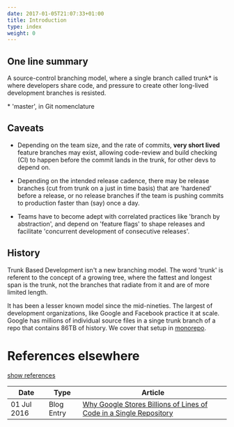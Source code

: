 ```yaml
---
date: 2017-01-05T21:07:33+01:00
title: Introduction
type: index
weight: 0
---
```


## One line summary

A source-control branching model, where a single branch called trunk* is where developers share code, and pressure 
to create other long-lived development branches is resisted.
  
 &ast; 'master', in Git nomenclature    
  
## Caveats

- Depending on the team size, and the rate of commits, **very short lived** feature branches may exist, allowing 
  code-review and build checking (CI) to happen before the commit lands in the trunk, for other devs to depend on.

- Depending on the intended release cadence, there may be release branches (cut from trunk on a just in time basis)
  that are 'hardened' before a release, or no release branches if the team is pushing commits to production faster
  than (say) once a day.

- Teams have to become adept with correlated practices like 'branch by abstraction', and depend on 'feature flags'
  to shape releases and facilitate 'concurrent development of consecutive releases'.

## History

Trunk Based Development isn't a new branching model. The word 'trunk' is referent to the concept of a growing tree,
where the fattest and longest span is the trunk, not the branches that radiate from it and are of more limited length.

It has been a lesser known model since the mid-nineties. 
The largest of development organizations, like Google and 
Facebook practice it at scale. Google has millions of individual source 
files in a singe trunk branch of a repo that contains 86TB of history. We cover that setup in [monorepo](monorepos/).

# References elsewhere

<a id="showHideRefs" href="javascript:toggleRefs();">show references</a>

Date    | Type  | Article
--------|-------|--------
01 Jul 2016 | Blog Entry | [Why Google Stores Billions of Lines of Code in a Single Repository](http://cacm.acm.org/magazines/2016/7/204032-why-google-stores-billions-of-lines-of-code-in-a-single-repository/fulltext)
